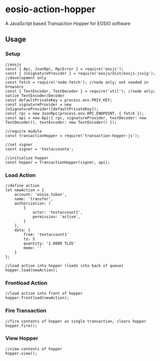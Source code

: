 # eosio-action-hopper
A JavaScript based Transaction Hopper for EOSIO software

## Usage

### Setup

    //eosjs
    const { Api, JsonRpc, RpcError } = require('eosjs');
    const { JsSignatureProvider } = require('eosjs/dist/eosjs-jssig'); //development only
    const fetch = require('node-fetch'); //node only; not needed in browsers
    const { TextEncoder, TextDecoder } = require('util'); //node only; native TextEncoder/Decoder
    const defaultPrivateKey = process.env.PRIV_KEY;
    const signatureProvider = new JsSignatureProvider([defaultPrivateKey]);
    const rpc = new JsonRpc(process.env.RPC_ENDPOINT, { fetch });
    const api = new Api({ rpc, signatureProvider, textDecoder: new TextDecoder(), textEncoder: new TextEncoder() });

    //require module
    const transactionHopper = require('transaction-hopper-js');

    //set signer
    const signer = 'testaccounta';

    //initialize hopper
    const hopper = TransactionHopper(signer, api);

### Load Action

    //define action
    let newAction = {
        account: 'eosio.token',
        name: 'transfer',
        authorization: [
            {
                actor: 'testaccount1',
                permission: 'active',
            }
        ],
        data: {
            from: 'testaccount1'
            to: 5
            quantity: '1.0000 TLOS'
            memo: ''
        }
    };

    //load action into hopper (loads into back of queue)
    hopper.load(newAction);

### Frontload Action

    //load action into front of hopper
    hopper.frontload(newAction);

### Fire Transaction

    //fire contents of hopper as single transaction, clears hopper
    hopper.fire();

### View Hopper

    //view contents of hopper
    hopper.view();
